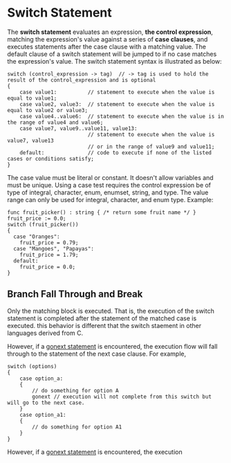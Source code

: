 # Switch Statement

The **switch statement** evaluates an expression, **the control expression**, matching the expression's value against a series of **case clauses**, and executes statements after the case clause with a matching value. The default clause of a switch statement will be jumped to if no case matches the expression's value. The switch statement syntax is illustrated as below:
```altro
switch (control_expression -> tag)  // -> tag is used to hold the result of the control_expression and is optional
{
    case value1:          // statement to execute when the value is equal to value1;
    case value2, value3:  // statement to execute when the value is equal to value2 or value3;
    case value4..value6:  // statement to execute when the value is in the range of value4 and value6;
    case value7, value9..value11, value13:
                          // statement to execute when the value is value7, value13
                          // or in the range of value9 and value11;
    default:              // code to execute if none of the listed cases or conditions satisfy;
}
```
The case value must be literal or constant. It doesn't allow variables and must be unique. Using a case test requires the control expression be of type of integral, character, enum, enumset, string, and type. The value range can only be used for integral, character, and enum type. Example:
```altro
func fruit_picker() : string { /* return some fruit name */ }
fruit_price := 0.0;
switch (fruit_picker())
{
  case "Oranges":
    fruit_price = 0.79;
  case "Mangoes", "Papayas":
    fruit_price = 1.79;
  default:
    fruit_price = 0.0;
}
```

## Branch Fall Through and Break

Only the matching block is executed. That is, the execution of the switch statement is completed after the statement of the matched case is executed. this behavior is different that the switch staement in other languages derived from C.

However, if a [gonext statement](JumpStatement.md) is encountered, the execution flow will fall through to the statement of the next case clause. For example,
```altro
switch (options)
{
    case option_a:
    {
        // do something for option A
        gonext // execution will not complete from this switch but will go to the next case.
    }
    case option_a1:
    {
        // do something for option A1
    }
}
```

However, if a [gonext statement](JumpStatement.md) is encountered, the execution 
